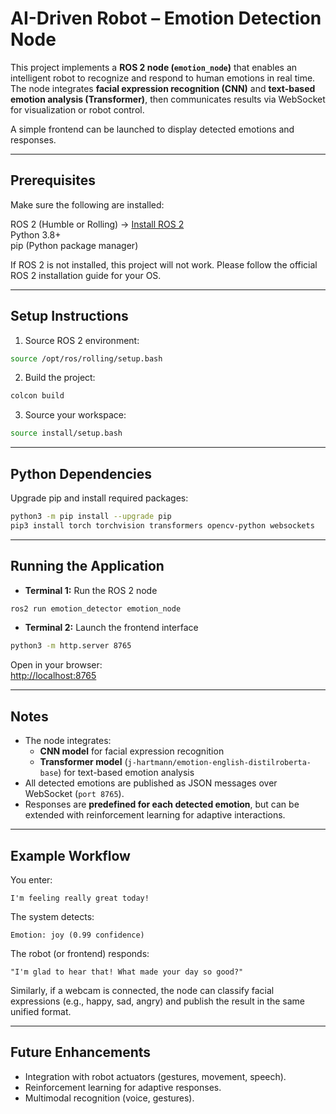 # AI-Driven Robot – Emotion Detection Node

This project implements a **ROS 2 node (`emotion_node`)** that enables an intelligent robot to recognize and respond to human emotions in real time. The node integrates **facial expression recognition (CNN)** and **text-based emotion analysis (Transformer)**, then communicates results via WebSocket for visualization or robot control.  

A simple frontend can be launched to display detected emotions and responses.  

---

## Prerequisites  

Make sure the following are installed:  

ROS 2 (Humble or Rolling) → [Install ROS 2](https://docs.ros.org/en/humble/Installation.html)  
Python 3.8+  
pip (Python package manager)  

If ROS 2 is not installed, this project will not work. Please follow the official ROS 2 installation guide for your OS.  

---

## Setup Instructions  

1. Source ROS 2 environment:  
```bash
source /opt/ros/rolling/setup.bash
```  

2. Build the project:  
```bash
colcon build
```  

3. Source your workspace:  
```bash
source install/setup.bash
```  

---

## Python Dependencies  

Upgrade pip and install required packages:  
```bash
python3 -m pip install --upgrade pip
pip3 install torch torchvision transformers opencv-python websockets
```  

---

## Running the Application  

- **Terminal 1:** Run the ROS 2 node  
```bash
ros2 run emotion_detector emotion_node
```  

- **Terminal 2:** Launch the frontend interface  
```bash
python3 -m http.server 8765
```  

Open in your browser:  
[http://localhost:8765](http://localhost:8765)  

---

## Notes  

- The node integrates:  
  - **CNN model** for facial expression recognition  
  - **Transformer model** (`j-hartmann/emotion-english-distilroberta-base`) for text-based emotion analysis  
- All detected emotions are published as JSON messages over WebSocket (`port 8765`).  
- Responses are **predefined for each detected emotion**, but can be extended with reinforcement learning for adaptive interactions.  

---

## Example Workflow  

You enter:  
```
I'm feeling really great today!
```  

The system detects:  
```
Emotion: joy (0.99 confidence)
```

The robot (or frontend) responds:  
```
"I'm glad to hear that! What made your day so good?"
```  

Similarly, if a webcam is connected, the node can classify facial expressions (e.g., happy, sad, angry) and publish the result in the same unified format.  

---

## Future Enhancements  

- Integration with robot actuators (gestures, movement, speech).  
- Reinforcement learning for adaptive responses.  
- Multimodal recognition (voice, gestures).  
